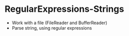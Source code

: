 # RegularExpressions-Strings
* Work with a file (FileReader and BufferReader)
* Parse string, using regular expressions